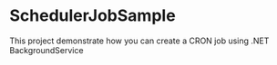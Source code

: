 # SchedulerJobSample

This project demonstrate how you can create a CRON job using .NET BackgroundService
